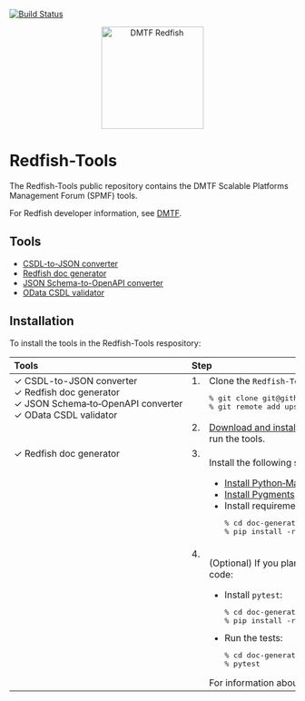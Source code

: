 [![Build Status](https://travis-ci.com/DMTF/Redfish-Tools.svg?branch=master)](https://travis-ci.com/github/DMTF/Redfish-Tools)
<p align="center">
  <img src="http://redfish.dmtf.org/sites/all/themes/dmtf2015/images/dmtf-redfish-logo.png" alt="DMTF Redfish" width=180>
</p>

# Redfish-Tools

The Redfish-Tools public repository contains the DMTF Scalable Platforms Management Forum (SPMF) tools.

For Redfish developer information, see [DMTF](https://redfish.dmtf.org/ "https://redfish.dmtf.org/").

## Tools

* [CSDL-to-JSON converter](csdl-to-json-convertor/README.md "csdl-to-json-convertor/README.md")
* [Redfish doc generator](doc-generator/README.md "doc-generator/README.md")
* [JSON Schema-to-OpenAPI converter](json-to-openapi-converter/README.md "json-to-openapi-converter/README.md")
* [OData CSDL validator](odata-csdl-validator/README.md "odata-csdl-validator/README.md")

## Installation

To install the tools in the Redfish-Tools respository:

<table>
   <thead>
      <tr>
         <th align="left" valign="top">Tools</th>
         <th align="left" valign="top" colspan="2">Step</th>
      </tr>
   </thead>
   <tbody>
      <tr>
         <td align="left" valign="top" rowspan="2">&checkmark;&nbsp;CSDL-to-JSON converter<br />&checkmark;&nbsp;Redfish doc generator<br />&checkmark;&nbsp;JSON&nbsp;Schema&#8209;to&#8209;OpenAPI&nbsp;converter<br />&checkmark;&nbsp;OData CSDL validator</td>
         <td align="left" valign="top">1.</td>
         <td align="left" valign="top"> Clone the <code>Redfish-Tools</code> repository:
            <pre lang="bash">% git clone git@github.com:DMTF/Redfish-Tools.git
% git remote add upstream git@github.com:DMTF/Redfish-Tools.git</pre>
         </td>
      </tr>
      <tr>
         <td align="left" valign="top">2.</td>
         <td align="left" valign="top">
            <a href="https://www.python.org/downloads/" title="https://www.python.org/downloads/">Download and install Python</a> on the machine from which you will run the tools.
         </td>
      </tr>
      <tr>
         <td align="left" valign="top" rowspan="2">&checkmark;&nbsp;Redfish doc generator</td>
         <td align="left" valign="top">3.</td>
         <td align="left" valign="top">
            <p>Install the following software, which is required for HTML output:</p>
            <ul>
               <li><a href="https://python-markdown.github.io/install/" title="https://python-markdown.github.io/install/">Install Python&#8209;Markdown</a>.</li>
               <li><a href="http://pygments.org/" title="http://pygments.org/">Install Pygments</a>.</li>
               <li> Install requirements:
                  <pre lang="bash">% cd doc-generator
% pip install -r requirements.txt</pre>
               </li>
            </ul>
         </td>
      </tr>
      <tr>
         <td align="left" valign="top">4.</td>
         <td align="left" valign="top">
            <p>(Optional) If you plan to make changes to the <code>doc_generator.py</code> code:</p>
            <ul>
               <li>Install <code>pytest</code>:
                  <pre lang="bash">% cd doc-generator
% pip install -r dev_requirements.txt</pre>
               </li>
               <li> Run the tests:
                  <pre lang="bash">% cd doc-generator
% pytest</pre>
               </li>
            </ul> For information about <code>pytest</code>, see <a href="https://docs.pytest.org/en/latest/getting-started.html" title="https://docs.pytest.org/en/latest/getting-started.html">pytest</a>.
         </td>
      </tr>
   </tbody>
</table>
